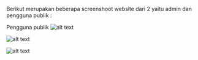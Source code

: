 Berikut merupakan beberapa screenshoot website dari 2 yaitu admin dan pengguna publik :


Pengguna publik
![alt text](https://github.com/Allshinezet/Virtual_Tour/edit/master/blob/master/img/list.png?raw=true)

![alt text](https://github.com/Allshinezet/Virtual_Tour/edit/master/blob/master/img/detail.png?raw=true)

![alt text](https://github.com/Allshinezet/Virtual_Tour/edit/master/README.md/blob/master/img/view.png?raw=true)
